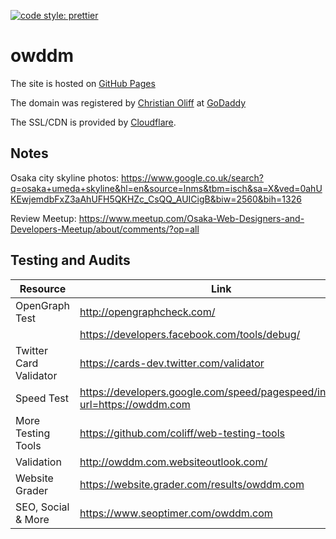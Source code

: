 [![code style: prettier](https://img.shields.io/badge/code_style-prettier-ff69b4.svg?style=flat-square)](https://github.com/prettier/prettier)

# owddm

The site is hosted on [GitHub Pages](https://pages.github.com/)

The domain was registered by [Christian Oliff](https://github.com/coliff/) at [GoDaddy](https://goddady.com/)

The SSL/CDN is provided by [Cloudflare](https://cloudflare.com/).

## Notes

Osaka city skyline photos:
https://www.google.co.uk/search?q=osaka+umeda+skyline&hl=en&source=lnms&tbm=isch&sa=X&ved=0ahUKEwjemdbFxZ3aAhUFH5QKHZc_CsQQ_AUICigB&biw=2560&bih=1326

Review Meetup:
https://www.meetup.com/Osaka-Web-Designers-and-Developers-Meetup/about/comments/?op=all

## Testing and Audits

| Resource               | Link                                                                          |
| ---------------------- | ----------------------------------------------------------------------------- |
| OpenGraph Test         | http://opengraphcheck.com/                                                    |
|                        | https://developers.facebook.com/tools/debug/                                  |
| Twitter Card Validator | https://cards-dev.twitter.com/validator                                       |
| Speed Test             | https://developers.google.com/speed/pagespeed/insights/?url=https://owddm.com |
| More Testing Tools     | https://github.com/coliff/web-testing-tools                                   |
| Validation             | http://owddm.com.websiteoutlook.com/                                          |
| Website Grader         | https://website.grader.com/results/owddm.com                                  |
| SEO, Social & More     | https://www.seoptimer.com/owddm.com                                           |
